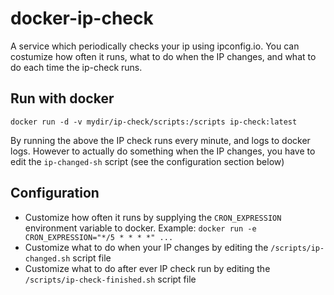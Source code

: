 # docker-ip-check

A service which periodically checks your ip using ipconfig.io. You can costumize how often it runs, what to do when the IP changes, and what to do each time the ip-check runs.

## Run with docker
`docker run -d -v mydir/ip-check/scripts:/scripts ip-check:latest`

By running the above the IP check runs every minute, and logs to docker logs. However to actually do something when the IP changes, you have to edit the `ip-changed-sh` script (see the configuration section below)

## Configuration
* Customize how often it runs by supplying the `CRON_EXPRESSION` environment variable to docker. Example: `docker run -e CRON_EXPRESSION="*/5 * * * *" ...`
* Customize what to do when your IP changes by editing the `/scripts/ip-changed.sh` script file
* Customize what to do after ever IP check run by editing the `/scripts/ip-check-finished.sh` script file